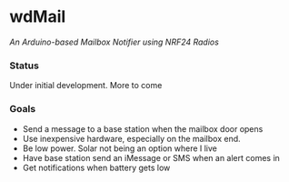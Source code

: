 # wdMail
*An Arduino-based Mailbox Notifier using NRF24 Radios*

### Status
Under initial development.  More to come

### Goals
* Send a message to a base station when the mailbox door opens
* Use inexpensive hardware, especially on the mailbox end.
* Be low power.  Solar not being an option where I live
* Have base station send an iMessage or SMS when an alert comes in
* Get notifications when battery gets low
